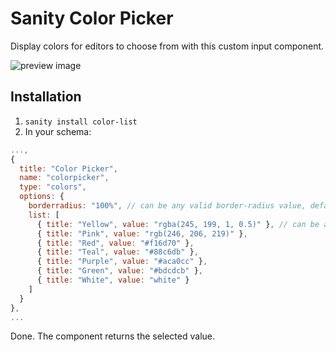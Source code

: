# Sanity Color Picker

Display colors for editors to choose from with this custom input component.

![preview image](https://github.com/KimPaow/sanity-color-picker/raw/master/src/images/preview.png)

## Installation

1. `sanity install color-list`
2. In your schema:

```js
...,
{
  title: "Color Picker",
  name: "colorpicker",
  type: "colors",
  options: {
    borderradius: "100%", // can be any valid border-radius value, defaults to 100%
    list: [
      { title: "Yellow", value: "rgba(245, 199, 1, 0.5)" }, // can be any valid color value
      { title: "Pink", value: "rgb(246, 206, 219)" },
      { title: "Red", value: "#f16d70" },
      { title: "Teal", value: "#88c6db" },
      { title: "Purple", value: "#aca0cc" },
      { title: "Green", value: "#bdcdcb" },
      { title: "White", value: "white" }
    ]
  }
},
...
```

Done. The component returns the selected value.

